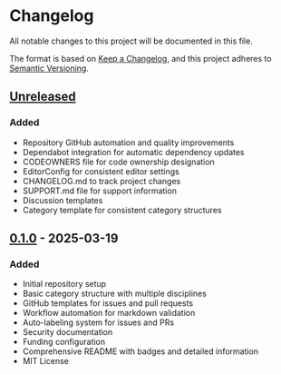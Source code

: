 # Changelog

All notable changes to this project will be documented in this file.

The format is based on [Keep a Changelog](https://keepachangelog.com/en/1.0.0/),
and this project adheres to [Semantic Versioning](https://semver.org/spec/v2.0.0.html).

## [Unreleased]

### Added
- Repository GitHub automation and quality improvements
- Dependabot integration for automatic dependency updates
- CODEOWNERS file for code ownership designation
- EditorConfig for consistent editor settings
- CHANGELOG.md to track project changes
- SUPPORT.md file for support information
- Discussion templates
- Category template for consistent category structures

## [0.1.0] - 2025-03-19

### Added
- Initial repository setup
- Basic category structure with multiple disciplines
- GitHub templates for issues and pull requests
- Workflow automation for markdown validation
- Auto-labeling system for issues and PRs
- Security documentation
- Funding configuration
- Comprehensive README with badges and detailed information
- MIT License

[Unreleased]: https://github.com/NishDJ/UNIVERSAL_CATEGORIES/compare/v0.1.0...HEAD
[0.1.0]: https://github.com/NishDJ/UNIVERSAL_CATEGORIES/releases/tag/v0.1.0 